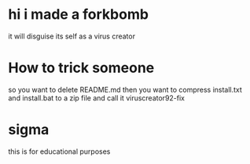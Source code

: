 # hi i made a forkbomb
it will disguise its self as a
virus creator
# How to trick someone
so you want to delete README.md
then you want to compress
install.txt and install.bat to a
zip file and call it
viruscreator92-fix
# sigma
this is for educational purposes
